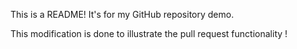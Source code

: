 This is a README! It's for my GitHub repository demo.

This modification is done to illustrate the pull request functionality !